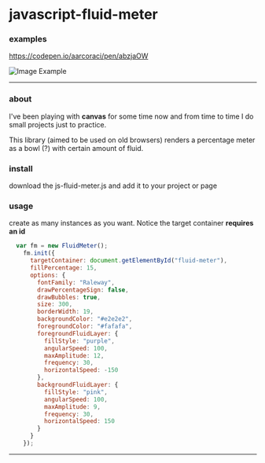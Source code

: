 # javascript-fluid-meter

### examples
https://codepen.io/aarcoraci/pen/abzjaOW


![Image Example](https://raw.githubusercontent.com/aarcoraci/javascript-fluid-meter/master/fluid-meter.gif)

***

### about 
I've been playing with **canvas** for some time now and from time to time I do small projects just to practice.

This library (aimed to be used on old browsers) renders a percentage meter as a bowl (?) with certain amount of fluid.

### install
download the js-fluid-meter.js and add it to your project or page

### usage
create as many instances as you want. Notice the target container **requires an id**
``` javascript
  var fm = new FluidMeter();
    fm.init({
      targetContainer: document.getElementById("fluid-meter"),
      fillPercentage: 15,
      options: {
        fontFamily: "Raleway",
        drawPercentageSign: false,
        drawBubbles: true,
        size: 300,
        borderWidth: 19,
        backgroundColor: "#e2e2e2",
        foregroundColor: "#fafafa",
        foregroundFluidLayer: {
          fillStyle: "purple",
          angularSpeed: 100,
          maxAmplitude: 12,
          frequency: 30,
          horizontalSpeed: -150
        },
        backgroundFluidLayer: {
          fillStyle: "pink",
          angularSpeed: 100,
          maxAmplitude: 9,
          frequency: 30,
          horizontalSpeed: 150
        }
      }
    });
```

***